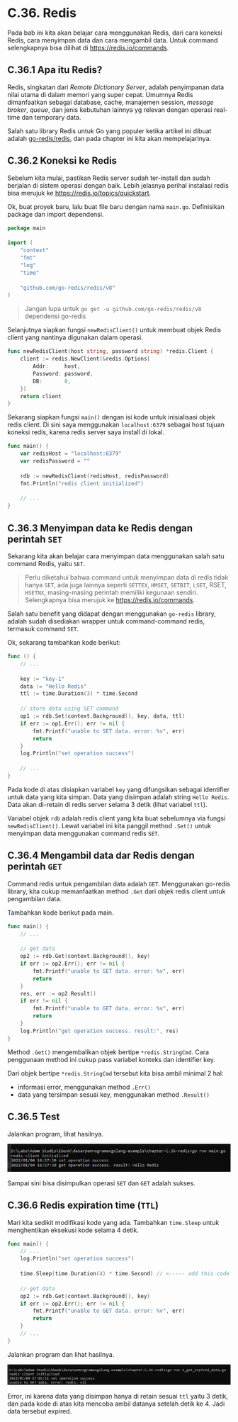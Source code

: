 # C.36. Redis

Pada bab ini kita akan belajar cara menggunakan Redis, dari cara koneksi Redis, cara menyimpan data dan cara mengambil data. Untuk command selengkapnya bisa dilihat di https://redis.io/commands.

## C.36.1 Apa itu Redis?

Redis, singkatan dari *Remote Dictionary Server*, adalah penyimpanan data nilai utama di dalam memori yang super cepat. Umumnya Redis dimanfaatkan sebagai database, cache, manajemen session, *message broker*, *queue*, dan jenis kebutuhan lainnya yg relevan dengan operasi real-time dan temporary data.

Salah satu library Redis untuk Go yang populer ketika artikel ini dibuat adalah [go-redis/redis](https://github.com/go-redis/redis), dan pada chapter ini kita akan mempelajarinya.

## C.36.2 Koneksi ke Redis

Sebelum kita mulai, pastikan Redis server sudah ter-install dan sudah berjalan di sistem operasi dengan baik. Lebih jelasnya perihal instalasi redis bisa merujuk ke https://redis.io/topics/quickstart.

Ok, buat proyek baru, lalu buat file baru dengan nama `main.go`. Definisikan package dan import dependensi.

```go
package main

import (
	"context"
	"fmt"
	"log"
	"time"

	"github.com/go-redis/redis/v8"
)
```

> Jangan lupa untuk `go get -u github.com/go-redis/redis/v8` dependensi go-redis

Selanjutnya siapkan fungsi `newRedisClient()` untuk membuat objek Redis client yang nantinya digunakan dalam operasi.

```go
func newRedisClient(host string, password string) *redis.Client {
	client := redis.NewClient(&redis.Options{
		Addr:     host,
		Password: password,
		DB:       0,
	})
	return client
}
```

Sekarang siapkan fungsi `main()` dengan isi kode untuk inisialisasi objek redis client. Di sini saya menggunakan `localhost:6379` sebagai host tujuan koneksi redis, karena redis server saya install di lokal.

```go
func main() {
	var redisHost = "localhost:6379"
	var redisPassword = ""

	rdb := newRedisClient(redisHost, redisPassword)
	fmt.Println("redis client initialized")

	// ...
}
```
## C.36.3 Menyimpan data ke Redis dengan perintah `SET`

Sekarang kita akan belajar cara menyimpan data menggunakan salah satu command Redis, yaitu `SET`.

> Perlu diketahui bahwa command untuk menyimpan data di redis tidak hanya `SET`, ada juga lainnya seperti `SETTEX`, `HMSET`, `SETBIT`, `LSET`, RSET, `HSETNX`, masing-masing perintah memiliki kegunaan sendiri. Selengkapnya bisa merujuk ke https://redis.io/commands.

Salah satu benefit yang didapat dengan menggunakan `go-redis` library, adalah sudah disediakan wrapper untuk command-command redis, termasuk command `SET`.

Ok, sekarang tambahkan kode berikut:

```go
func () {
	// ...
	
	key := "key-1"
	data := "Hello Redis"
	ttl := time.Duration(3) * time.Second

	// store data using SET command
	op1 := rdb.Set(context.Background(), key, data, ttl)
	if err := op1.Err(); err != nil {
		fmt.Printf("unable to SET data. error: %v", err)
		return
	}
	log.Println("set operation success")
	
	// ...
}
```

Pada kode di atas disiapkan variabel `key` yang difungsikan sebagai identifier untuk data yang kita simpan. Data yang disimpan adalah string `Hello Redis`. Data akan di-retain di redis server selama 3 detik (lihat variabel `ttl`).

Variabel objek `rdb` adalah redis client yang kita buat sebelumnya via fungsi `newRedisClient()`. Lewat variabel ini kita panggil method `.Set()` untuk menyimpan data menggunakan command redis `SET`.

## C.36.4 Mengambil data dar Redis dengan perintah `GET`

Command redis untuk pengambilan data adalah `GET`. Menggunakan go-redis library, kita cukup memanfaatkan method `.Get` dari objek redis client untuk pengambilan data.

Tambahkan kode berikut pada main.

```go
func main() {
	// ...

	// get data
	op2 := rdb.Get(context.Background(), key)
	if err := op2.Err(); err != nil {
		fmt.Printf("unable to GET data. error: %v", err)
		return
	}
	res, err := op2.Result()
	if err != nil {
		fmt.Printf("unable to GET data. error: %v", err)
		return
	}
	log.Println("get operation success. result:", res)
}
```

Method `.Get()` mengembalikan objek bertipe `*redis.StringCmd`. Cara penggunaan method ini cukup pass variabel konteks dan identifier key.

Dari objek bertipe `*redis.StringCmd` tersebut kita bisa ambil minimal 2 hal:

- informasi error, menggunakan method `.Err()`
- data yang tersimpan sesuai key, menggunakan method `.Result()`

## C.36.5 Test

Jalankan program, lihat hasilnya.

![Redis test](images/C_redis_1.png)

Sampai sini bisa disimpulkan operasi `SET` dan `GET` adalah sukses.

## C.36.6 Redis expiration time (`TTL`)

Mari kita sedikit modifikasi kode yang ada. Tambahkan `time.Sleep` untuk menghentikan eksekusi kode selama 4 detik.

```go
func main() {
	// ...
	log.Println("set operation success")

	time.Sleep(time.Duration(4) * time.Second) // <----- add this code

	// get data
	op2 := rdb.Get(context.Background(), key)
	if err := op2.Err(); err != nil {
		fmt.Printf("unable to GET data. error: %v", err)
		return
	}
	// ...
}
```

Jalankan program dan lihat hasilnya.

![Redis test](images/C_redis_2.png)

Error, ini karena data yang disimpan hanya di retain sesuai `ttl` yaitu 3 detik, dan pada kode di atas kita mencoba ambil datanya setelah detik ke 4. Jadi data tersebut expired.
